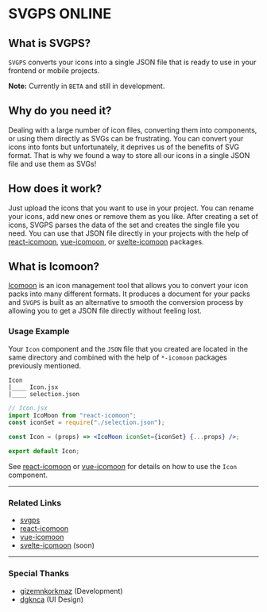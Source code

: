 # SVGPS ONLINE

## What is SVGPS?

`SVGPS` converts your icons into a single JSON file that is ready to use in your frontend or mobile projects.

**Note:** Currently in `BETA` and still in development.

## Why do you need it?

Dealing with a large number of icon files, converting them into components, or using them directly as SVGs can be frustrating. You can convert your icons into fonts but unfortunately, it deprives us of the benefits of SVG format. That is why we found a way to store all our icons in a single JSON file and use them as SVGs!

## How does it work?

Just upload the icons that you want to use in your project. You can rename your icons, add new ones or remove them as you like. After creating a set of icons, SVGPS parses the data of the set and creates the single file you need. You can use that JSON file directly in your projects with the help of [react-icomoon](https://github.com/aykutkardas/react-icomoon), [vue-icomoon](https://github.com/aykutkardas/vue-icomoon), or [svelte-icomoon](https://github.com/aykutkardas/svelte-icomoon) packages.

## What is Icomoon?

[Icomoon](https://icomoon.io/) is an icon management tool that allows you to convert your icon packs into many different formats. It produces a document for your packs and `SVGPS` is built as an alternative to smooth the conversion process by allowing you to get a JSON file directly without feeling lost.

### Usage Example

Your `Icon` component and the `JSON` file that you created are located in the same directory and combined with the help of `*-icomoon` packages previously mentioned.

```
Icon
|____ Icon.jsx
|____ selection.json
```

```jsx
// Icon.jsx
import IcoMoon from "react-icomoon";
const iconSet = require("./selection.json");

const Icon = (props) => <IcoMoon iconSet={iconSet} {...props} />;

export default Icon;
```

See [react-icomoon](https://github.com/aykutkardas/react-icomoon) or [vue-icomoon](https://github.com/aykutkardas/vue-icomoon) for details on how to use the `Icon` component.

---

### Related Links

- [svgps](https://github.com/aykutkardas/svgps)
- [react-icomoon](https://github.com/aykutkardas/react-icomoon)
- [vue-icomoon](https://github.com/aykutkardas/vue-icomoon)
- [svelte-icomoon](https://github.com/aykutkardas/svelte-icomoon) (soon)

---

### Special Thanks

- [gizemnkorkmaz](https://github.com/gizemnkorkmaz) (Development)
- [dgknca](https://github.com/dgknca) (UI Design)
